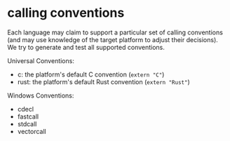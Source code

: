 # calling conventions

Each language may claim to support a particular set of calling conventions
(and may use knowledge of the target platform to adjust their decisions).
We try to generate and test all supported conventions.

Universal Conventions:

* c: the platform's default C convention (`extern "C"`)
* rust: the platform's default Rust convention (`extern "Rust"`)

Windows Conventions:

* cdecl
* fastcall
* stdcall
* vectorcall